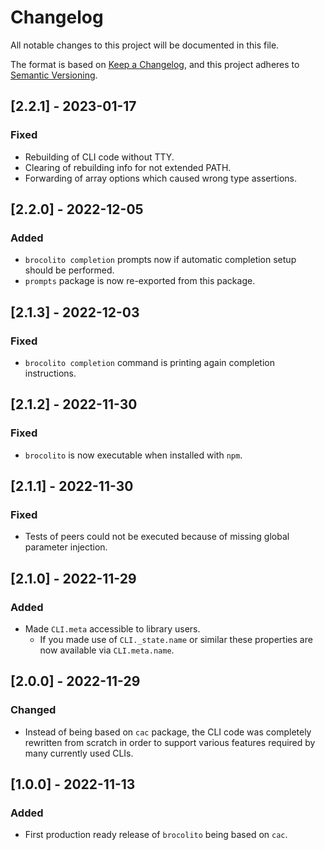 # Changelog
All notable changes to this project will be documented in this file.

The format is based on [Keep a Changelog](https://keepachangelog.com/en/1.0.0/),
and this project adheres to [Semantic Versioning](https://semver.org/spec/v2.0.0.html).

## [2.2.1] - 2023-01-17
### Fixed
- Rebuilding of CLI code without TTY.
- Clearing of rebuilding info for not extended PATH.
- Forwarding of array options which caused wrong type assertions. 

## [2.2.0] - 2022-12-05
### Added
- `brocolito completion` prompts now if automatic completion setup should be performed.
- `prompts` package is now re-exported from this package.

## [2.1.3] - 2022-12-03
### Fixed
- `brocolito completion` command is printing again completion instructions.

## [2.1.2] - 2022-11-30
### Fixed
- `brocolito` is now executable when installed with `npm`.

## [2.1.1] - 2022-11-30
### Fixed
- Tests of peers could not be executed because of missing global parameter injection.

## [2.1.0] - 2022-11-29
### Added
- Made `CLI.meta` accessible to library users.
  - If you made use of `CLI._state.name` or similar these properties are now available via
    `CLI.meta.name`.

## [2.0.0] - 2022-11-29
### Changed
- Instead of being based on `cac` package, the CLI code was completely rewritten from scratch
  in order to support various features required by many currently used CLIs.

## [1.0.0] - 2022-11-13
### Added
- First production ready release of `brocolito` being based on `cac`.
